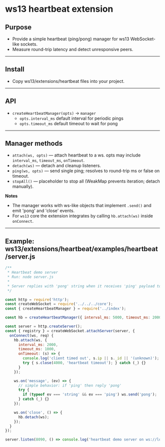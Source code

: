 # ws13 heartbeat extension

## Purpose
- Provide a simple heartbeat (ping/pong) manager for ws13 WebSocket-like sockets.
- Measure round-trip latency and detect unresponsive peers.

---

## Install
- Copy ws13/extensions/heartbeat files into your project.

---

## API
- `createHeartbeatManager(opts)` -> `manager`
  - `opts.interval_ms` default interval for periodic pings
  - `opts.timeout_ms` default timeout to wait for pong

---

## Manager methods
- `attach(ws, opts)` — attach heartbeat to a ws. opts may include `interval_ms`, `timeout_ms`, `onTimeout`.
- `detach(ws)` — detach and cleanup listeners.
- `ping(ws, opts)` — send single ping; resolves to round-trip ms or false on timeout.
- `stopAll()` — placeholder to stop all (WeakMap prevents iteration; detach manually).

**Notes**
- The manager works with ws-like objects that implement `.send()` and emit 'pong' and 'close' events.
- For `ws13` core the extension integrates by calling `hb.attach(ws)` inside `onConnect`.

---

## Example: ws13/extensions/heartbeat/examples/heartbeat/server.js

```js
/**
 * Heartbeat demo server
 * Run: node server.js
 *
 * Server replies with 'pong' string when it receives 'ping' payload to simulate pong.
 */

const http = require('http');
const createWebSocket = require('../../../core');
const { createHeartbeatManager } = require('../index');

const hb = createHeartbeatManager({ interval_ms: 5000, timeout_ms: 2000 });

const server = http.createServer();
const { registry } = createWebSocket.attachServer(server, {
  onConnect(ws, req) {
    hb.attach(ws, {
      interval_ms: 2000,
      timeout_ms: 1000,
      onTimeout: (s) => {
        console.log('client timed out', s.ip || s._id || '(unknown)');
        try { s.close(4000, 'heartbeat timeout'); } catch (_) {}
      }
    });

    ws.on('message', (ev) => {
      // simple behavior: if 'ping' then reply 'pong'
      try {
        if (typeof ev === 'string' && ev === 'ping') ws.send('pong');
      } catch (_) {}
    });

    ws.on('close', () => {
      hb.detach(ws);
    });
  }
});

server.listen(8090, () => console.log('heartbeat demo server on ws://localhost:8090'));
```